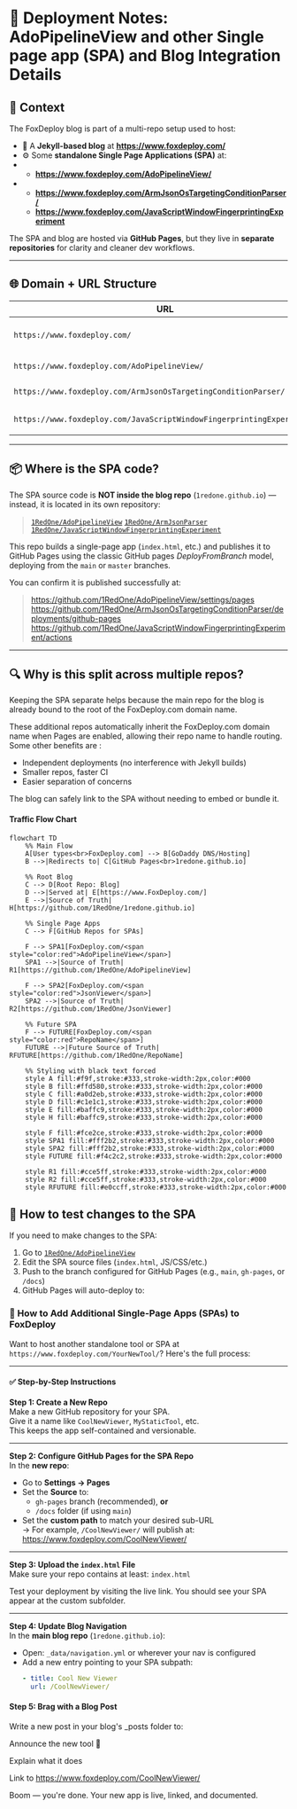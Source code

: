 # 🔧 Deployment Notes: AdoPipelineView and other Single page app (SPA) and Blog Integration Details

## 🧠 Context

The FoxDeploy blog  is part of a multi-repo setup used to host:

- 📰 A **Jekyll-based blog** at **https://www.foxdeploy.com/**
- ⚙️ Some **standalone Single Page Applications (SPA)** at:
- - **https://www.foxdeploy.com/AdoPipelineView/**
- - **https://www.foxdeploy.com/ArmJsonOsTargetingConditionParser/**
  - **https://www.foxdeploy.com/JavaScriptWindowFingerprintingExperiment**

The SPA and blog are hosted via **GitHub Pages**, but they live in **separate repositories** for clarity and cleaner dev workflows.

---

## 🌐 Domain + URL Structure

| URL | Purpose | Hosted From |
|-----|---------|-------------|
| `https://www.foxdeploy.com/` | Main Jekyll blog | [`1redone.github.io`](https://github.com/1RedOne/1redone.github.io) |
| `https://www.foxdeploy.com/AdoPipelineView/` | Deployed SPA | [`AdoPipelineView`](https://github.com/1RedOne/AdoPipelineView) |
| `https://www.foxdeploy.com/ArmJsonOsTargetingConditionParser/` | Deployed SPA | [`OS Condition Targeting Parser`](https://github.com/1RedOne/ArmJsonOsTargetingConditionParser/tree/main) |
| `https://www.foxdeploy.com/JavaScriptWindowFingerprintingExperiment/` | Deployed SPA | [`JS Window Fingerprinting Experiment`](https://github.com/1RedOne/JavaScriptWindowFingerprintingExperiment) |

---

## 📦 Where is the SPA code?

The SPA source code is **NOT inside the blog repo** (`1redone.github.io`) — instead, it is located in its own repository:

> [`1RedOne/AdoPipelineView`](https://github.com/1RedOne/AdoPipelineView)
> [`1RedOne/ArmJsonParser`](https://github.com/1RedOne/ArmJsonOsTargetingConditionParser)
> [`1RedOne/JavaScriptWindowFingerprintingExperiment`](https://github.com/1RedOne/JavaScriptWindowFingerprintingExperiment)

This repo builds a single-page app (`index.html`, etc.) and publishes it to GitHub Pages using the classic GitHub pages *DeployFromBranch* model, deploying from the `main` or `master` branches.

You can confirm it is published successfully at:

>https://github.com/1RedOne/AdoPipelineView/settings/pages
>https://github.com/1RedOne/ArmJsonOsTargetingConditionParser/deployments/github-pages
>https://github.com/1RedOne/JavaScriptWindowFingerprintingExperiment/actions

---

## 🔍 Why is this split across multiple repos?

Keeping the SPA separate helps because the main repo for the blog is already bound to the root of the FoxDeploy.com domain name.

These additional repos automatically inherit the FoxDeploy.com domain name when Pages are enabled, allowing their repo name to handle routing.  Some other benefits are :

- Independent deployments (no interference with Jekyll builds)
- Smaller repos, faster CI
- Easier separation of concerns

The blog can safely link to the SPA without needing to embed or bundle it.

#### Traffic Flow Chart
```mermaid
flowchart TD
    %% Main Flow
    A[User types<br>FoxDeploy.com] --> B[GoDaddy DNS/Hosting]
    B -->|Redirects to| C[GitHub Pages<br>1redone.github.io]

    %% Root Blog
    C --> D[Root Repo: Blog]
    D -->|Served at| E[https://www.FoxDeploy.com/]
    E -->|Source of Truth| H[https://github.com/1RedOne/1redone.github.io]

    %% Single Page Apps
    C --> F[GitHub Repos for SPAs]

    F --> SPA1[FoxDeploy.com/<span style="color:red">AdoPipelineView</span>]
    SPA1 -->|Source of Truth| R1[https://github.com/1RedOne/AdoPipelineView]

    F --> SPA2[FoxDeploy.com/<span style="color:red">JsonViewer</span>]
    SPA2 -->|Source of Truth| R2[https://github.com/1RedOne/JsonViewer]

    %% Future SPA
    F --> FUTURE[FoxDeploy.com/<span style="color:red">RepoName</span>]
    FUTURE -->|Future Source of Truth| RFUTURE[https://github.com/1RedOne/RepoName]

    %% Styling with black text forced
    style A fill:#f9f,stroke:#333,stroke-width:2px,color:#000
    style B fill:#ffd580,stroke:#333,stroke-width:2px,color:#000
    style C fill:#a0d2eb,stroke:#333,stroke-width:2px,color:#000
    style D fill:#c1e1c1,stroke:#333,stroke-width:2px,color:#000
    style E fill:#baffc9,stroke:#333,stroke-width:2px,color:#000
    style H fill:#baffc9,stroke:#333,stroke-width:2px,color:#000

    style F fill:#fce2ce,stroke:#333,stroke-width:2px,color:#000
    style SPA1 fill:#fff2b2,stroke:#333,stroke-width:2px,color:#000
    style SPA2 fill:#fff2b2,stroke:#333,stroke-width:2px,color:#000
    style FUTURE fill:#f4c2c2,stroke:#333,stroke-width:2px,color:#000

    style R1 fill:#cce5ff,stroke:#333,stroke-width:2px,color:#000
    style R2 fill:#cce5ff,stroke:#333,stroke-width:2px,color:#000
    style RFUTURE fill:#e0ccff,stroke:#333,stroke-width:2px,color:#000

```


## 🧪 How to test changes to the SPA

If you need to make changes to the SPA:

1. Go to [`1RedOne/AdoPipelineView`](https://github.com/1RedOne/AdoPipelineView)
2. Edit the SPA source files (`index.html`, JS/CSS/etc.)
3. Push to the branch configured for GitHub Pages (e.g., `main`, `gh-pages`, or `/docs`)
4. GitHub Pages will auto-deploy to:

### 🧭 How to Add Additional Single-Page Apps (SPAs) to FoxDeploy

Want to host another standalone tool or SPA at `https://www.foxdeploy.com/YourNewTool/`? Here's the full process:

---

#### ✅ Step-by-Step Instructions

**Step 1: Create a New Repo**  
Make a new GitHub repository for your SPA.  
Give it a name like `CoolNewViewer`, `MyStaticTool`, etc.  
This keeps the app self-contained and versionable.

---

**Step 2: Configure GitHub Pages for the SPA Repo**  
In the **new repo**:

- Go to **Settings → Pages**
- Set the **Source** to:
  - `gh-pages` branch (recommended), **or**
  - `/docs` folder (if using `main`)
- Set the **custom path** to match your desired sub-URL  
  → For example, `/CoolNewViewer/` will publish at:  https://www.foxdeploy.com/CoolNewViewer/


---

**Step 3: Upload the `index.html` File**  
Make sure your repo contains at least: `index.html`

Test your deployment by visiting the live link. You should see your SPA appear at the custom subfolder.

---

**Step 4: Update Blog Navigation**  
In the **main blog repo** (`1redone.github.io`):

- Open: `_data/navigation.yml` or wherever your nav is configured
- Add a new entry pointing to your SPA subpath:
  ```yaml
  - title: Cool New Viewer
    url: /CoolNewViewer/

#### Step 5: Brag with a Blog Post
Write a new post in your blog's _posts folder to:

Announce the new tool 🎉

Explain what it does


Link to https://www.foxdeploy.com/CoolNewViewer/

Boom — you're done. Your new app is live, linked, and documented.
